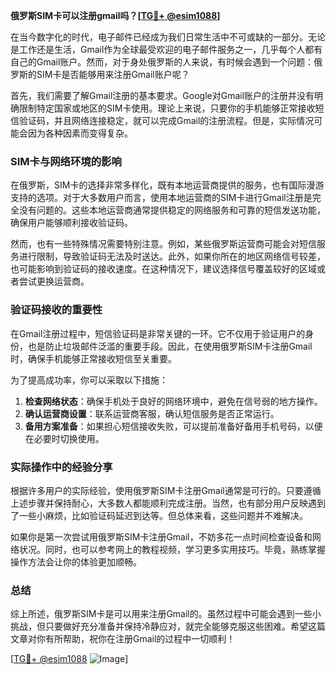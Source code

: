 **俄罗斯SIM卡可以注册gmail吗？[[TG💪+ @esim1088](https://t.me/s/esim1088)]**

在当今数字化的时代，电子邮件已经成为我们日常生活中不可或缺的一部分。无论是工作还是生活，Gmail作为全球最受欢迎的电子邮件服务之一，几乎每个人都有自己的Gmail账户。然而，对于身处俄罗斯的人来说，有时候会遇到一个问题：俄罗斯的SIM卡是否能够用来注册Gmail账户呢？

首先，我们需要了解Gmail注册的基本要求。Google对Gmail账户的注册并没有明确限制特定国家或地区的SIM卡使用。理论上来说，只要你的手机能够正常接收短信验证码，并且网络连接稳定，就可以完成Gmail的注册流程。但是，实际情况可能会因为各种因素而变得复杂。

### SIM卡与网络环境的影响

在俄罗斯，SIM卡的选择非常多样化，既有本地运营商提供的服务，也有国际漫游支持的选项。对于大多数用户而言，使用本地运营商的SIM卡进行Gmail注册是完全没有问题的。这些本地运营商通常提供稳定的网络服务和可靠的短信发送功能，确保用户能够顺利接收验证码。

然而，也有一些特殊情况需要特别注意。例如，某些俄罗斯运营商可能会对短信服务进行限制，导致验证码无法及时送达。此外，如果你所在的地区网络信号较差，也可能影响到验证码的接收速度。在这种情况下，建议选择信号覆盖较好的区域或者尝试更换运营商。

### 验证码接收的重要性

在Gmail注册过程中，短信验证码是非常关键的一环。它不仅用于验证用户的身份，也是防止垃圾邮件泛滥的重要手段。因此，在使用俄罗斯SIM卡注册Gmail时，确保手机能够正常接收短信至关重要。

为了提高成功率，你可以采取以下措施：

1. **检查网络状态**：确保手机处于良好的网络环境中，避免在信号弱的地方操作。
2. **确认运营商设置**：联系运营商客服，确认短信服务是否正常运行。
3. **备用方案准备**：如果担心短信接收失败，可以提前准备好备用手机号码，以便在必要时切换使用。

### 实际操作中的经验分享

根据许多用户的实际经验，使用俄罗斯SIM卡注册Gmail通常是可行的。只要遵循上述步骤并保持耐心，大多数人都能顺利完成注册。当然，也有部分用户反映遇到了一些小麻烦，比如验证码延迟到达等。但总体来看，这些问题并不难解决。

如果你是第一次尝试用俄罗斯SIM卡注册Gmail，不妨多花一点时间检查设备和网络状况。同时，也可以参考网上的教程视频，学习更多实用技巧。毕竟，熟练掌握操作方法会让你的体验更加顺畅。

### 总结

综上所述，俄罗斯SIM卡是可以用来注册Gmail的。虽然过程中可能会遇到一些小挑战，但只要做好充分准备并保持冷静应对，就完全能够克服这些困难。希望这篇文章对你有所帮助，祝你在注册Gmail的过程中一切顺利！

[[TG💪+ @esim1088](https://t.me/s/esim1088) ![Image](https://i.postimg.cc/4NQfJmqS/Snipaste-2025-05-13-00-14-12.png)]
